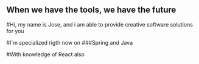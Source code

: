 ## When we have the tools, we have the future
#Hi, my name is Jose, and i am able to provide creative software solutions for you

#I´m specialized rigth now on 
###Spring and Java

#With knowledge of React also

<!--
**JNGDSOFT/JNGDSOFT** is a ✨ _special_ ✨ repository because its `README.md` (this file) appears on your GitHub profile.

Here are some ideas to get you started:

- 🔭 I’m currently working on ...
- 🌱 I’m currently learning ...
- 👯 I’m looking to collaborate on ...
- 🤔 I’m looking for help with ...
- 💬 Ask me about ...
- 📫 How to reach me: ...
- 😄 Pronouns: ...
- ⚡ Fun fact: ...
-->
